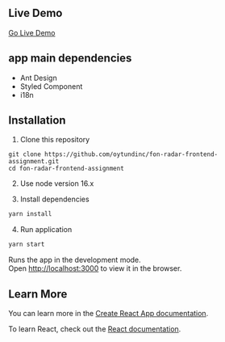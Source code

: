 ## Live Demo

[Go Live Demo](https://fon-radar-frontend-case.netlify.app/)


## app main dependencies

- Ant Design
- Styled Component
- i18n


## Installation

1. Clone this repository

```
git clone https://github.com/oytundinc/fon-radar-frontend-assignment.git
cd fon-radar-frontend-assignment
```

2. Use node version 16.x

3. Install dependencies

```bash
yarn install
```

4. Run application

```bash
yarn start
```

Runs the app in the development mode.\
Open [http://localhost:3000](http://localhost:3000) to view it in the browser.


## Learn More

You can learn more in the [Create React App documentation](https://facebook.github.io/create-react-app/docs/getting-started).

To learn React, check out the [React documentation](https://reactjs.org/).